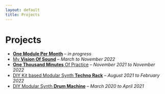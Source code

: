 ```yaml
---
layout: default
title: Projects
---
```


# Projects

* [**One Module Per Month**](/) – *in progress*
* [My **Vision Of Sound**](/projects/my-vision-of-sound) – *March to November 2022*
* [**One Thousand Minutes** Of Practice](/projects/one-thousand-minutes-of-practice) – *November 2021 to November 2022*
* [DIY Kit based Modular Synth **Techno Rack**](/projects/diy-kit-based-modular-synthesizer-techno-rack) – *August 2021 to February 2022*
* [DIY Modular Synth **Drum Machine**](/projects/diy-modular-synthesizer-drum-machine) – *March 2020 to April 2021*

